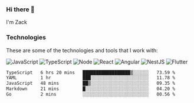 ### Hi there 👋
I'm Zack

### Technologies
These are some of the technologies and tools that I work with:

![JavaScript](https://img.shields.io/badge/JavaScript-323330.svg?logo=javascript&logoColor=F7DF1E) 
![TypeScript](https://img.shields.io/badge/TypeScript-007ACC.svg?logo=typescript&logoColor=white) 
![Node](https://img.shields.io/badge/Node.js-43853D.svg?logo=node.js&logoColor=white)
![React](https://img.shields.io/badge/React-20232a.svg?logo=react&logoColor=61DAFB) 
![Angular](https://img.shields.io/badge/Angular-E23237.svg?logo=angularjs&logoColor=white)
![NestJS](https://img.shields.io/badge/NestJS-E0234E?logo=nestjs&logoColor=white)
![Flutter](https://img.shields.io/badge/Flutter-02569B.svg?logo=flutter&logoColor=white)

<!--START_SECTION:waka-->

```txt
TypeScript   6 hrs 20 mins   ██████████████████▒░░░░░░   73.59 %
YAML         1 hr            ███░░░░░░░░░░░░░░░░░░░░░░   11.78 %
JavaScript   48 mins         ██▒░░░░░░░░░░░░░░░░░░░░░░   09.35 %
Markdown     21 mins         █░░░░░░░░░░░░░░░░░░░░░░░░   04.20 %
Go           2 mins          ░░░░░░░░░░░░░░░░░░░░░░░░░   00.56 %
```

<!--END_SECTION:waka-->

